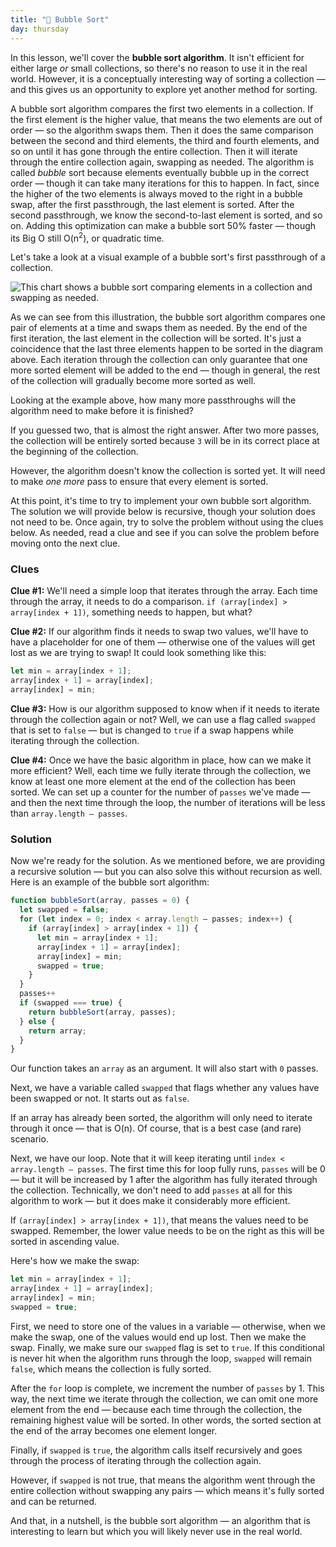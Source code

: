 ```yaml
---
title: "📓 Bubble Sort"
day: thursday
---
```


In this lesson, we'll cover the **bubble sort algorithm**. It isn't efficient for either large _or_ small collections, so there's no reason to use it in the real world. However, it is a conceptually interesting way of sorting a collection — and this gives us an opportunity to explore yet another method for sorting.

A bubble sort algorithm compares the first two elements in a collection. If the first element is the higher value, that means the two elements are out of order — so the algorithm swaps them. Then it does the same comparison between the second and third elements, the third and fourth elements, and so on until it has gone through the entire collection. Then it will iterate through the entire collection again, swapping as needed. The algorithm is called _bubble_ sort because elements eventually bubble up in the correct order — though it can take many iterations for this to happen. In fact, since the higher of the two elements is always moved to the right in a bubble swap, after the first passthrough, the last element is sorted. After the second passthrough, we know the second-to-last element is sorted, and so on. Adding this optimization can make a bubble sort 50% faster — though its Big O still O(n<sup>2</sup>), or quadratic time.

Let's take a look at a visual example of a bubble sort's first passthrough of a collection.

![This chart shows a bubble sort comparing elements in a collection and swapping as needed.](https://learnhowtoprogram.s3.us-west-2.amazonaws.com/computer-science-curriculum-2020/bubble-sort.png)

As we can see from this illustration, the bubble sort algorithm compares one pair of elements at a time and swaps them as needed. By the end of the first iteration, the last element in the collection will be sorted. It's just a coincidence that the last three elements happen to be sorted in the diagram above. Each iteration through the collection can only guarantee that one more sorted element will be added to the end — though in general, the rest of the collection will gradually become more sorted as well.

Looking at the example above, how many more passthroughs will the algorithm need to make before it is finished?

If you guessed two, that is almost the right answer. After two more passes, the collection will be entirely sorted because `3` will be in its correct place at the beginning of the collection.

However, the algorithm doesn't know the collection is sorted yet. It will need to make _one more_ pass to ensure that every element is sorted.

At this point, it's time to try to implement your own bubble sort algorithm. The solution we will provide below is recursive, though your solution does not need to be. Once again, try to solve the problem without using the clues below. As needed, read a clue and see if you can solve the problem before moving onto the next clue.

### Clues

**Clue #1:** We'll need a simple loop that iterates through the array. Each time through the array, it needs to do a comparison. `if (array[index] > array[index + 1])`, something needs to happen, but what?

**Clue #2:** If our algorithm finds it needs to swap two values, we'll have to have a placeholder for one of them — otherwise one of the values will get lost as we are trying to swap! It could look something like this:

```js
let min = array[index + 1];
array[index + 1] = array[index];
array[index] = min;
```

**Clue #3:** How is our algorithm supposed to know when if it needs to iterate through the collection again or not? Well, we can use a flag called `swapped` that is set to `false` — but is changed to `true` if a swap happens while iterating through the collection.

**Clue #4:** Once we have the basic algorithm in place, how can we make it more efficient? Well, each time we fully iterate through the collection, we know at least one more element at the end of the collection has been sorted. We can set up a counter for the number of `passes` we've made — and then the next time through the loop, the number of iterations will be less than `array.length — passes`.

### Solution

Now we're ready for the solution. As we mentioned before, we are providing a recursive solution — but you can also solve this without recursion as well. Here is an example of the bubble sort algorithm:

```js
function bubbleSort(array, passes = 0) {
  let swapped = false;
  for (let index = 0; index < array.length — passes; index++) {
    if (array[index] > array[index + 1]) {
      let min = array[index + 1];
      array[index + 1] = array[index];
      array[index] = min;
      swapped = true;
    }
  }
  passes++
  if (swapped === true) {
    return bubbleSort(array, passes);
  } else {
    return array;
  }
}
```

Our function takes an `array` as an argument. It will also start with `0` passes.

Next, we have a variable called `swapped` that flags whether any values have been swapped or not. It starts out as `false`.

If an array has already been sorted, the algorithm will only need to iterate through it once — that is O(n). Of course, that is a best case (and rare) scenario.

Next, we have our loop. Note that it will keep iterating until `index < array.length — passes`. The first time this for loop fully runs, `passes` will be 0 — but it will be increased by 1 after the algorithm has fully iterated through the collection. Technically, we don't need to add `passes` at all for this algorithm to work — but it does make it considerably more efficient.

If `(array[index] > array[index + 1])`, that means the values need to be swapped. Remember, the lower value needs to be on the right as this will be sorted in ascending value.

Here's how we make the swap:

```js
let min = array[index + 1];
array[index + 1] = array[index];
array[index] = min;
swapped = true;
```

First, we need to store one of the values in a variable — otherwise, when we make the swap, one of the values would end up lost. Then we make the swap. Finally, we make sure our `swapped` flag is set to `true`. If this conditional is never hit when the algorithm runs through the loop, `swapped` will remain `false`, which means the collection is fully sorted.

After the `for` loop is complete, we increment the number of `passes` by 1. This way, the next time we iterate through the collection, we can omit one more element from the end — because each time through the collection, the remaining highest value will be sorted. In other words, the sorted section at the end of the array becomes one element longer.

Finally, if `swapped` is `true`, the algorithm calls itself recursively and goes through the process of iterating through the collection again.

However, if `swapped` is not true, that means the algorithm went through the entire collection without swapping any pairs — which means it's fully sorted and can be returned.

And that, in a nutshell, is the bubble sort algorithm — an algorithm that is interesting to learn but which you will likely never use in the real world.
